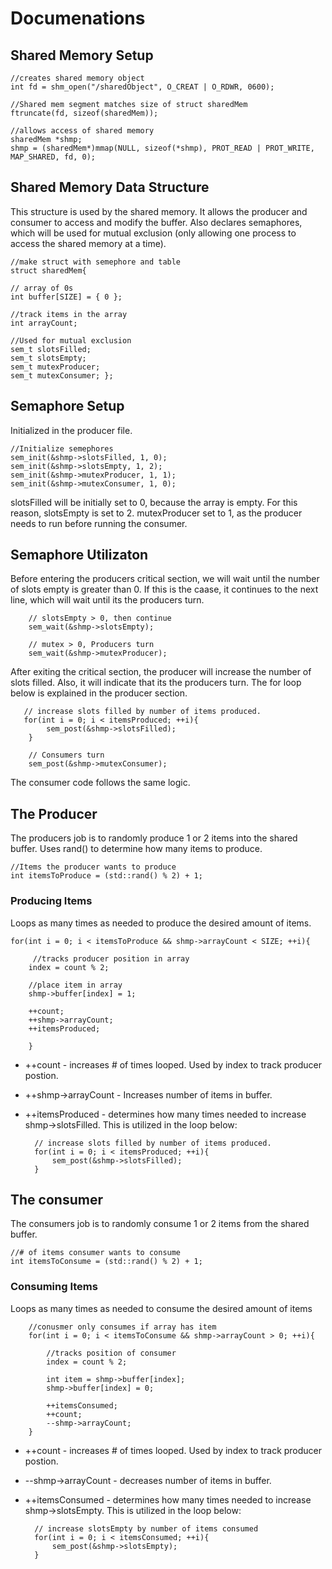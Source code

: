 # Documenations

## Shared Memory Setup

    //creates shared memory object
    int fd = shm_open("/sharedObject", O_CREAT | O_RDWR, 0600);

    //Shared mem segment matches size of struct sharedMem
    ftruncate(fd, sizeof(sharedMem));

    //allows access of shared memory
    sharedMem *shmp;
    shmp = (sharedMem*)mmap(NULL, sizeof(*shmp), PROT_READ | PROT_WRITE, MAP_SHARED, fd, 0);

## Shared Memory Data Structure
This structure is used by the shared memory. It allows the producer and consumer to access and modify the buffer. Also declares semaphores, which will be used for mutual exclusion (only allowing one process to access the shared memory at a time).

    //make struct with semephore and table
    struct sharedMem{

    // array of 0s
    int buffer[SIZE] = { 0 }; 

    //track items in the array
    int arrayCount;

    //Used for mutual exclusion
    sem_t slotsFilled;
    sem_t slotsEmpty;
    sem_t mutexProducer;
    sem_t mutexConsumer; };

## Semaphore Setup
Initialized in the producer file.

    //Initialize semephores
    sem_init(&shmp->slotsFilled, 1, 0);
    sem_init(&shmp->slotsEmpty, 1, 2);
    sem_init(&shmp->mutexProducer, 1, 1);
    sem_init(&shmp->mutexConsumer, 1, 0);
    
slotsFilled will be initially set to 0, because the array is empty. For this reason, slotsEmpty is set to 2.
mutexProducer set to 1, as the producer needs to run before running the consumer.

## Semaphore Utilizaton

Before entering the producers critical section, we will wait until the number of slots empty is greater than 0. If this is the caase, it continues to the next line, which will wait until its the producers turn.

        // slotsEmpty > 0, then continue
        sem_wait(&shmp->slotsEmpty);  

        // mutex > 0, Producers turn
        sem_wait(&shmp->mutexProducer); 
        
After exiting the critical section, the producer will increase the number of slots filled. Also, it will indicate that its the producers turn. The for loop below is explained in the producer section.

       // increase slots filled by number of items produced.
       for(int i = 0; i < itemsProduced; ++i){
            sem_post(&shmp->slotsFilled); 
        }

        // Consumers turn
        sem_post(&shmp->mutexConsumer);

The consumer code follows the same logic.


## The Producer
The producers job is to randomly produce 1 or 2 items into the shared buffer.
Uses rand() to determine how many items to produce.

    //Items the producer wants to produce
    int itemsToProduce = (std::rand() % 2) + 1;

### Producing Items
Loops as many times as needed to produce the desired amount of items.

    for(int i = 0; i < itemsToProduce && shmp->arrayCount < SIZE; ++i){

         //tracks producer position in array
        index = count % 2;
            
        //place item in array
        shmp->buffer[index] = 1;

        ++count;
        ++shmp->arrayCount;
        ++itemsProduced;

        }

* ++count - increases # of times looped. Used by index to track producer postion.
* ++shmp->arrayCount - Increases number of items in buffer.
* ++itemsProduced - determines how many times needed to increase shmp->slotsFilled. This is utilized in the loop below:

        // increase slots filled by number of items produced.
        for(int i = 0; i < itemsProduced; ++i){
            sem_post(&shmp->slotsFilled); 
        }

## The consumer
The consumers job is to randomly consume 1 or 2 items from the shared buffer. 

    //# of items consumer wants to consume
    int itemsToConsume = (std::rand() % 2) + 1;

### Consuming Items
Loops as many times as needed to consume the desired amount of items

        //conusmer only consumes if array has item
        for(int i = 0; i < itemsToConsume && shmp->arrayCount > 0; ++i){

            //tracks position of consumer
            index = count % 2;

            int item = shmp->buffer[index];
            shmp->buffer[index] = 0;

            ++itemsConsumed;
            ++count;
            --shmp->arrayCount;
        }
* ++count - increases # of times looped. Used by index to track producer postion.
* --shmp->arrayCount - decreases number of items in buffer.
* ++itemsConsumed - determines how many times needed to increase shmp->slotsEmpty. This is utilized in the loop below:
  
        // increase slotsEmpty by number of items consumed
        for(int i = 0; i < itemsConsumed; ++i){
            sem_post(&shmp->slotsEmpty); 
        }






